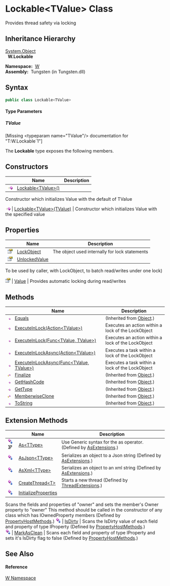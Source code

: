 Lockable&lt;TValue> Class
=========================
  
Provides thread safety via locking



Inheritance Hierarchy
---------------------
[System.Object][1]  
  **W.Lockable<TValue>**  

  **Namespace:**  [W][2]  
  **Assembly:**  Tungsten (in Tungsten.dll)

Syntax
------

```csharp
public class Lockable<TValue>

```

#### Type Parameters

##### *TValue*

[Missing &lt;typeparam name="TValue"/> documentation for "T:W.Lockable`1"]


The **Lockable<TValue>** type exposes the following members.


Constructors
------------

                 | Name                             | Description                                                    
---------------- | -------------------------------- | -------------------------------------------------------------- 
![Public method] | [Lockable&lt;TValue>()][3]       | 
Constructor which initializes Value with the default of TValue
 
![Public method] | [Lockable&lt;TValue>(TValue)][4] | Constructor which initializes Value with the specified value   


Properties
----------

                   | Name               | Description                                                                 
------------------ | ------------------ | --------------------------------------------------------------------------- 
![Public property] | [LockObject][5]    | The object used internally for lock statements                              
![Public property] | [UnlockedValue][6] | 
To be used by caller, with LockObject, to batch read/writes under one lock)
 
![Public property] | [Value][7]         | 
Provides automatic locking during read/writes
                           


Methods
-------

                    | Name                                              | Description                                        
------------------- | ------------------------------------------------- | -------------------------------------------------- 
![Public method]    | [Equals][8]                                       | (Inherited from [Object][1].)                      
![Public method]    | [ExecuteInLock(Action&lt;TValue>)][9]             | Executes an action within a lock of the LockObject 
![Public method]    | [ExecuteInLock(Func&lt;TValue, TValue>)][10]      | Executes an action within a lock of the LockObject 
![Public method]    | [ExecuteInLockAsync(Action&lt;TValue>)][11]       | Executes a task within a lock of the LockObject    
![Public method]    | [ExecuteInLockAsync(Func&lt;TValue, TValue>)][12] | Executes a task within a lock of the LockObject    
![Protected method] | [Finalize][13]                                    | (Inherited from [Object][1].)                      
![Public method]    | [GetHashCode][14]                                 | (Inherited from [Object][1].)                      
![Public method]    | [GetType][15]                                     | (Inherited from [Object][1].)                      
![Protected method] | [MemberwiseClone][16]                             | (Inherited from [Object][1].)                      
![Public method]    | [ToString][17]                                    | (Inherited from [Object][1].)                      


Extension Methods
-----------------

                                          | Name                       | Description                                                                                                                                                                                                                      
----------------------------------------- | -------------------------- | -------------------------------------------------------------------------------------------------------------------------------------------------------------------------------------------------------------------------------- 
![Public Extension Method]![Code example] | [As&lt;TType>][18]         | Use Generic syntax for the as operator. (Defined by [AsExtensions][19].)                                                                                                                                                         
![Public Extension Method]                | [AsJson&lt;TType>][20]     | Serializes an object to a Json string (Defined by [AsExtensions][19].)                                                                                                                                                           
![Public Extension Method]                | [AsXml&lt;TType>][21]      | Serializes an object to an xml string (Defined by [AsExtensions][19].)                                                                                                                                                           
![Public Extension Method]                | [CreateThread&lt;T>][22]   | Starts a new thread (Defined by [ThreadExtensions][23].)                                                                                                                                                                         
![Public Extension Method]                | [InitializeProperties][24] | 
Scans the fields and properties of "owner" and sets the member's Owner property to "owner" This method should be called in the constructor of any class which has IOwnedProperty members
 (Defined by [PropertyHostMethods][25].) 
![Public Extension Method]                | [IsDirty][26]              | 
Scans the IsDirty value of each field and property of type IProperty
 (Defined by [PropertyHostMethods][25].)                                                                                                                 
![Public Extension Method]                | [MarkAsClean][27]          | 
Scans each field and property of type IProperty and sets it's IsDirty flag to false
 (Defined by [PropertyHostMethods][25].)                                                                                                  


See Also
--------

#### Reference
[W Namespace][2]  

[1]: http://msdn.microsoft.com/en-us/library/e5kfa45b
[2]: ../README.md
[3]: _ctor.md
[4]: _ctor_1.md
[5]: LockObject.md
[6]: UnlockedValue.md
[7]: Value.md
[8]: http://msdn.microsoft.com/en-us/library/bsc2ak47
[9]: ExecuteInLock.md
[10]: ExecuteInLock_1.md
[11]: ExecuteInLockAsync.md
[12]: ExecuteInLockAsync_1.md
[13]: http://msdn.microsoft.com/en-us/library/4k87zsw7
[14]: http://msdn.microsoft.com/en-us/library/zdee4b3y
[15]: http://msdn.microsoft.com/en-us/library/dfwy45w9
[16]: http://msdn.microsoft.com/en-us/library/57ctke0a
[17]: http://msdn.microsoft.com/en-us/library/7bxwbwt2
[18]: ../AsExtensions/As__1.md
[19]: ../AsExtensions/README.md
[20]: ../AsExtensions/AsJson__1.md
[21]: ../AsExtensions/AsXml__1.md
[22]: ../../W.Threading/ThreadExtensions/CreateThread__1.md
[23]: ../../W.Threading/ThreadExtensions/README.md
[24]: ../PropertyHostMethods/InitializeProperties.md
[25]: ../PropertyHostMethods/README.md
[26]: ../PropertyHostMethods/IsDirty.md
[27]: ../PropertyHostMethods/MarkAsClean.md
[Public method]: ../../_icons/pubmethod.gif "Public method"
[Public property]: ../../_icons/pubproperty.gif "Public property"
[Protected method]: ../../_icons/protmethod.gif "Protected method"
[Public Extension Method]: ../../_icons/pubextension.gif "Public Extension Method"
[Code example]: ../../_icons/CodeExample.png "Code example"